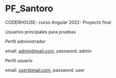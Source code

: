 # PF_Santoro
CODERHOUSE- curso Angular 2022- Proyecto final



Usuarios principales para pruebas

Perfil administrador

email: admin@mail.com,
password: admin

Perfil usuario

email: user@mail.com,
password: user

